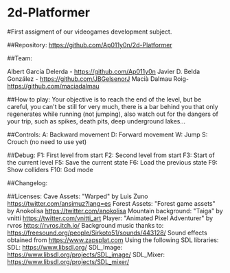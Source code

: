 # 2d-Platformer
 
#First assigment of our videogames development subject.

##Repository: https://github.com/Ap011y0n/2d-Platformer

##Team:

Albert García Delerda - https://github.com/Ap011y0n
Javier D. Belda González - https://github.com/JBGelsenorJ
Macià Dalmau Roig- https://github.com/maciadalmau

##How to play:
Your objective is to reach the end of the level, but be careful, you can't be still for very much, there is a bar behind you that only regenerates while running (not jumping), also watch out for the dangers of 
your trip, such as spikes, death pits, deep underground lakes...

##Controls:
A: Backward movement
D: Forward movement
W: Jump
S: Crouch (no need to use yet)

##Debug:
F1: First level from start
F2: Second level from start
F3: Start of the current level
F5: Save the current state
F6: Load the previous state
F9: Show colliders
F10: God mode

##Changelog: 


##Licenses:
Cave Assets: "Warped" by Luis Zuno https://twitter.com/ansimuz?lang=es
Forest Assets: "Forest game assets" by Anokolisa https://twitter.com/anokolisa
Mountain background: "Taiga" by vnitti https://twitter.com/vnitti_art
Player: "Animated Pixel Adventurer" by rvros https://rvros.itch.io/
Background music thanks to: https://freesound.org/people/Sirkoto51/sounds/443128/
Sound effects obtained from https://www.zapsplat.com
Using the following SDL libraries: SDL: https://www.libsdl.org/ SDL_Image: https://www.libsdl.org/projects/SDL_image/ SDL_Mixer: https://www.libsdl.org/projects/SDL_mixer/